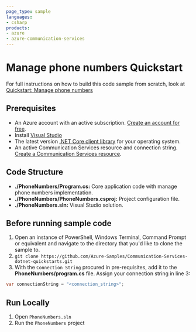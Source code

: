 ```yaml
---
page_type: sample
languages:
- csharp
products:
- azure
- azure-communication-services
---
```



# Manage phone numbers Quickstart

For full instructions on how to build this code sample from scratch, look at [Quickstart: Manage phone numbers](https://docs.microsoft.com/azure/communication-services/quickstarts/telephony/get-phone-number?pivots=programming-language-csharp)

## Prerequisites

- An Azure account with an active subscription. [Create an account for free](https://azure.microsoft.com/free/?WT.mc_id=A261C142F).
- Install [Visual Studio](https://visualstudio.microsoft.com/downloads/)
- The latest version [.NET Core client library](https://dotnet.microsoft.com/download/dotnet-core) for your operating system.
- An active Communication Services resource and connection string. [Create a Communication Services resource](https://docs.microsoft.com/azure/communication-services/quickstarts/create-communication-resource?tabs=windows&pivots=platform-net).

## Code Structure

- **./PhoneNumbers/Program.cs:** Core application code with manage phone numbers implementation.
- **./PhoneNumbers/PhoneNumbers.csproj:** Project configuration file.
- **./PhoneNumbers.sln:** Visual Studio solution.

## Before running sample code

1. Open an instance of PowerShell, Windows Terminal, Command Prompt or equivalent and navigate to the directory that you'd like to clone the sample to.
2. `git clone https://github.com/Azure-Samples/Communication-Services-dotnet-quickstarts.git`
3. With the `Connection String` procured in pre-requisites, add it to the **PhoneNumbers/program.cs** file. Assign your connection string in line 3:
  ```csharp
  var connectionString = "<connection_string>";
  ```


## Run Locally

1. Open `PhoneNumbers.sln`
2. Run the `PhoneNumbers` project
